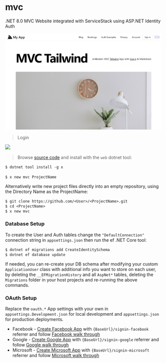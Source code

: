 # mvc

.NET 8.0 MVC Website integrated with ServiceStack using ASP.NET Identity Auth

![](https://raw.githubusercontent.com/ServiceStack/Assets/master/csharp-templates/mvc.png)

> Login

![](https://raw.githubusercontent.com/ServiceStack/Assets/master/csharp-templates/mvc-login.png)

> Browse [source code](https://github.com/NetCoreTemplates/mvc) and install with the `web` dotnet tool:

    $ dotnet tool install -g x

    $ x new mvc ProjectName

Alternatively write new project files directly into an empty repository, using the Directory Name as the ProjectName:

    $ git clone https://github.com/<User>/<ProjectName>.git
    $ cd <ProjectName>
    $ x new mvc

### Database Setup

To create the User and Auth tables change the `"DefaultConnection"` connection string in `appsettings.json` then run the ef .NET Core tool:

    $ dotnet ef migrations add CreateIdentitySchema
    $ dotnet ef database update

If needed, you can re-create your DB schema after modifying your custom `ApplicationUser` class with additional info you want to store on each user, by deleting the `__EFMigrationHistory` and all `AspNet*` tables, deleting the `Migrations` folder in your host projects and re-running the above commands.

### OAuth Setup

Replace the `oauth.*` App settings with your own in `appsettings.Development.json` for local development and `appsettings.json` for production deployments.

 - Facebook - [Create Facebook App](https://developers.facebook.com/apps) with `{BaseUrl}/signin-facebook` referrer and follow [Facebook walk through](https://docs.microsoft.com/en-us/aspnet/core/security/authentication/social/facebook-logins?view=aspnetcore-2.2)
 - Google - [Create Google App](https://console.developers.google.com/apis/credentials) with `{BaseUrl}/signin-google` referrer and follow [Google walk through](https://docs.microsoft.com/en-us/aspnet/core/security/authentication/social/google-logins?view=aspnetcore-2.2)
 - Microsoft - [Create Microsoft App](https://apps.dev.microsoft.com) with `{BaseUrl}/signin-microsoft` referrer and follow [Microsoft walk through](https://docs.microsoft.com/en-us/aspnet/core/security/authentication/social/microsoft-logins?view=aspnetcore-2.2)
